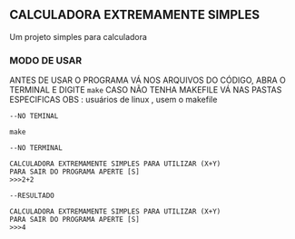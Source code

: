 
## CALCULADORA EXTREMAMENTE SIMPLES

Um projeto simples para calculadora

### MODO DE USAR
ANTES DE USAR O PROGRAMA VÁ NOS ARQUIVOS DO CÓDIGO, ABRA O TERMINAL E DIGITE ```make```
CASO NÃO TENHA MAKEFILE VÁ NAS PASTAS ESPECIFICAS
OBS : usuários de linux , usem o makefile
```
--NO TEMINAL

make
```

```
--NO TERMINAL

CALCULADORA EXTREMAMENTE SIMPLES PARA UTILIZAR (X+Y)
PARA SAIR DO PROGRAMA APERTE [S]
>>>2+2
```

```
--RESULTADO

CALCULADORA EXTREMAMENTE SIMPLES PARA UTILIZAR (X+Y)
PARA SAIR DO PROGRAMA APERTE [S]
>>>4
```